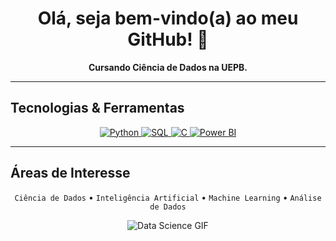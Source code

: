 <h1 align="center">Olá, seja bem-vindo(a) ao meu GitHub! 👋</h1>

<p align="center">
  <b>Cursando Ciência de Dados  na UEPB.</b>
</p>

---

## Tecnologias & Ferramentas

<p align="center">
  <a href="https://www.python.org/" target="_blank">
    <img src="https://img.shields.io/badge/Python-3776AB?style=for-the-badge&logo=python&logoColor=white" alt="Python">
  </a>
  <a href="https://www.postgresql.org/" target="_blank">
    <img src="https://img.shields.io/badge/SQL-4479A1?style=for-the-badge&logo=postgresql&logoColor=white" alt="SQL">
  </a>
  <a href="https://en.wikipedia.org/wiki/C_(programming_language)" target="_blank">
    <img src="https://img.shields.io/badge/C-00599C?style=for-the-badge&logo=c&logoColor=white" alt="C">
  </a>
  <a href="https://powerbi.microsoft.com/" target="_blank">
    <img src="https://img.shields.io/badge/Power%20BI-F2C811?style=for-the-badge&logo=microsoft-power-bi&logoColor=white" alt="Power BI">
  </a>
</p>

---

## Áreas de Interesse

<p align="center">
  <code>Ciência de Dados</code> • 
  <code>Inteligência Artificial</code> • 
  <code>Machine Learning</code> • 
  <code>Análise de Dados</code>
</p>


<p align="center">
   <img src="https://user-images.githubusercontent.com/73097560/115834477-dbab4500-a447-11eb-908a-139a6edaec5c.gif" alt="Data Science GIF"/>
</p>
